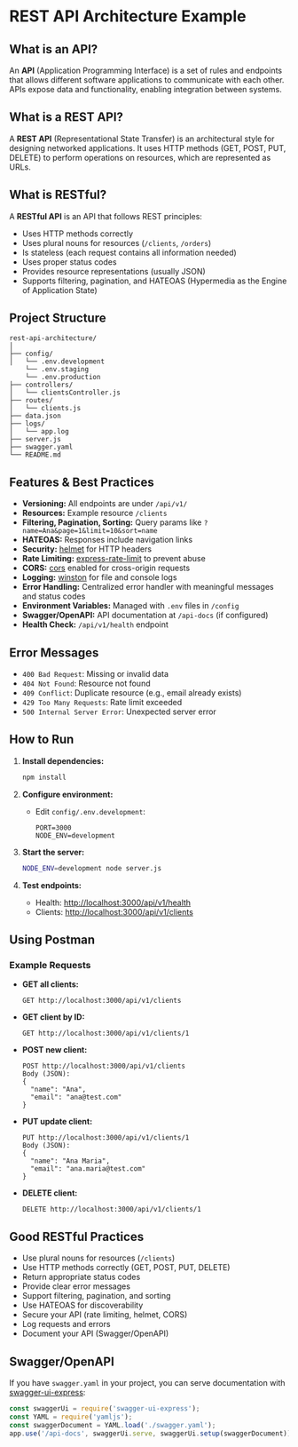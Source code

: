 # REST API Architecture Example

## What is an API?

An **API** (Application Programming Interface) is a set of rules and endpoints that allows different software applications to communicate with each other. APIs expose data and functionality, enabling integration between systems.

## What is a REST API?

A **REST API** (Representational State Transfer) is an architectural style for designing networked applications. It uses HTTP methods (GET, POST, PUT, DELETE) to perform operations on resources, which are represented as URLs.

## What is RESTful?

A **RESTful API** is an API that follows REST principles:
- Uses HTTP methods correctly
- Uses plural nouns for resources (`/clients`, `/orders`)
- Is stateless (each request contains all information needed)
- Uses proper status codes
- Provides resource representations (usually JSON)
- Supports filtering, pagination, and HATEOAS (Hypermedia as the Engine of Application State)

## Project Structure

```
rest-api-architecture/
│
├── config/
│   └── .env.development
    └── .env.staging
    └── .env.production
├── controllers/
│   └── clientsController.js
├── routes/
│   └── clients.js
├── data.json
├── logs/
│   └── app.log
├── server.js
├── swagger.yaml
└── README.md
```

## Features & Best Practices

- **Versioning:** All endpoints are under `/api/v1/`
- **Resources:** Example resource `/clients`
- **Filtering, Pagination, Sorting:** Query params like `?name=Ana&page=1&limit=10&sort=name`
- **HATEOAS:** Responses include navigation links
- **Security:** [helmet](https://www.npmjs.com/package/helmet) for HTTP headers
- **Rate Limiting:** [express-rate-limit](https://www.npmjs.com/package/express-rate-limit) to prevent abuse
- **CORS:** [cors](https://www.npmjs.com/package/cors) enabled for cross-origin requests
- **Logging:** [winston](https://www.npmjs.com/package/winston) for file and console logs
- **Error Handling:** Centralized error handler with meaningful messages and status codes
- **Environment Variables:** Managed with `.env` files in `/config`
- **Swagger/OpenAPI:** API documentation at `/api-docs` (if configured)
- **Health Check:** `/api/v1/health` endpoint

## Error Messages

- `400 Bad Request`: Missing or invalid data
- `404 Not Found`: Resource not found
- `409 Conflict`: Duplicate resource (e.g., email already exists)
- `429 Too Many Requests`: Rate limit exceeded
- `500 Internal Server Error`: Unexpected server error

## How to Run

1. **Install dependencies:**
   ```sh
   npm install
   ```

2. **Configure environment:**
   - Edit `config/.env.development`:
     ```
     PORT=3000
     NODE_ENV=development
     ```

3. **Start the server:**
   ```sh
   NODE_ENV=development node server.js
   ```

4. **Test endpoints:**
   - Health: [http://localhost:3000/api/v1/health](http://localhost:3000/api/v1/health)
   - Clients: [http://localhost:3000/api/v1/clients](http://localhost:3000/api/v1/clients)

## Using Postman

### Example Requests

- **GET all clients:**
  ```
  GET http://localhost:3000/api/v1/clients
  ```

- **GET client by ID:**
  ```
  GET http://localhost:3000/api/v1/clients/1
  ```

- **POST new client:**
  ```
  POST http://localhost:3000/api/v1/clients
  Body (JSON):
  {
    "name": "Ana",
    "email": "ana@test.com"
  }
  ```

- **PUT update client:**
  ```
  PUT http://localhost:3000/api/v1/clients/1
  Body (JSON):
  {
    "name": "Ana Maria",
    "email": "ana.maria@test.com"
  }
  ```

- **DELETE client:**
  ```
  DELETE http://localhost:3000/api/v1/clients/1
  ```

## Good RESTful Practices

- Use plural nouns for resources (`/clients`)
- Use HTTP methods correctly (GET, POST, PUT, DELETE)
- Return appropriate status codes
- Provide clear error messages
- Support filtering, pagination, and sorting
- Use HATEOAS for discoverability
- Secure your API (rate limiting, helmet, CORS)
- Log requests and errors
- Document your API (Swagger/OpenAPI)

## Swagger/OpenAPI

If you have `swagger.yaml` in your project, you can serve documentation with [swagger-ui-express](https://www.npmjs.com/package/swagger-ui-express):

```js
const swaggerUi = require('swagger-ui-express');
const YAML = require('yamljs');
const swaggerDocument = YAML.load('./swagger.yaml');
app.use('/api-docs', swaggerUi.serve, swaggerUi.setup(swaggerDocument));
```
